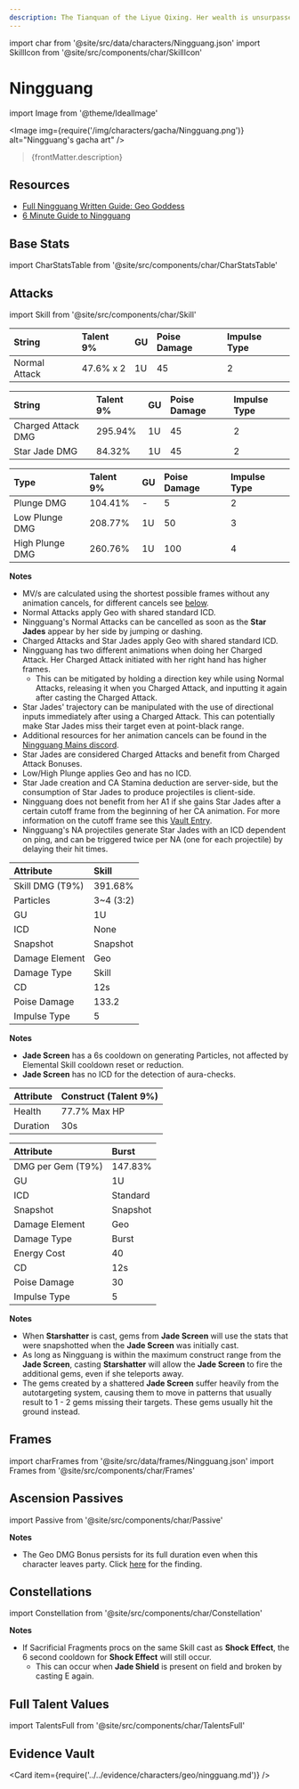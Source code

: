 ```yaml
---
description: The Tianquan of the Liyue Qixing. Her wealth is unsurpassed in all of Teyvat.
---
```


import char from '@site/src/data/characters/Ningguang.json'
import SkillIcon from '@site/src/components/char/SkillIcon'

# Ningguang

import Image from '@theme/IdealImage'

<Image img={require('/img/characters/gacha/Ningguang.png')} alt="Ningguang's gacha art" />
<blockquote>{frontMatter.description}</blockquote>

## Resources

* [Full Ningguang Written Guide: Geo Goddess](https://keqingmains.com/ningguang/)
* [6 Minute Guide to Ningguang](https://youtu.be/aecxJRSn2d4)

## Base Stats

import CharStatsTable from '@site/src/components/char/CharStatsTable'

<CharStatsTable char={char} />

## Attacks

import Skill from '@site/src/components/char/Skill'

<Tabs>
<TabItem value='na' label='Normal Attacks'>
<SkillIcon char={char} skill='na' />
<div class='talent-columns'>
<Skill char={char} skill='na' sectionFilter='Normal Attack' />

| String        | Talent 9% | GU  | Poise Damage | Impulse Type |
| :------------ | :-------- | :-- | :----------- | :----------- |
| Normal Attack | 47.6% x 2 | 1U  | 45           | 2            |

</div>
<div class='talent-columns'>
<Skill char={char} skill='na' sectionFilter='Charged Attack' />

| String             | Talent 9% | GU  | Poise Damage | Impulse Type |
| :----------------- | :-------- | :-- | :----------- | :----------- |
| Charged Attack DMG | 295.94%   | 1U  | 45           | 2            |
| Star Jade DMG      | 84.32%    | 1U  | 45           | 2            |

</div>
<div class='talent-columns'>
<Skill char={char} skill='na' sectionFilter='Plunging Attack' />

| Type            | Talent 9% | GU  | Poise Damage | Impulse Type |
| :-------------- | :-------- | :-- | :----------- | :----------- |
| Plunge DMG      | 104.41%   | -   | 5            | 2            |
| Low Plunge DMG  | 208.77%   | 1U  | 50           | 3            |
| High Plunge DMG | 260.76%   | 1U  | 100          | 4            |

</div>

**Notes**

* MV/s are calculated using the shortest possible frames without any animation cancels, for different cancels see [below](#frames).
* Normal Attacks apply Geo with shared standard ICD.
* Ningguang's Normal Attacks can be cancelled as soon as the **Star Jades** appear by her side by jumping or dashing.
* Charged Attacks and Star Jades apply Geo with shared standard ICD.
* Ningguang has two different animations when doing her Charged Attack. Her Charged Attack initiated with her right hand has higher frames.
  * This can be mitigated by holding a direction key while using Normal Attacks, releasing it when you Charged Attack, and inputting it again after casting the Charged Attack.
* Star Jades' trajectory can be manipulated with the use of directional inputs immediately after using a Charged Attack. This can potentially make Star Jades miss their target even at point-black range.
* Additional resources for her animation cancels can be found in the [Ningguang Mains discord](https://discord.gg/ENcBMd86nD).
* Star Jades are considered Charged Attacks and benefit from Charged Attack Bonuses.
* Low/High Plunge applies Geo and has no ICD.
* Star Jade creation and CA Stamina deduction are server-side, but the consumption of Star Jades to produce projectiles is client-side.
* Ningguang does not benefit from her A1 if she gains Star Jades after a certain cutoff frame from the beginning of her CA animation. For more information on the cutoff frame see this [Vault Entry](../../evidence/characters/geo/ningguang.md#star-jade-creation-and-consumption).
* Ningguang's NA projectiles generate Star Jades with an ICD dependent on ping, and can be triggered twice per NA (one for each projectile) by delaying their hit times.

</TabItem>

<TabItem value='e' label='Skill'>
<SkillIcon char={char} skill='e' />
<div class='talent-columns'>
<Skill char={char} skill='e' />

| Attribute         | Skill       |
| :---------------- | :---------- |
| Skill DMG \(T9%\) | 391.68%     |
| Particles         | 3~4 \(3:2\) |
| GU                | 1U          |
| ICD               | None        |
| Snapshot          | Snapshot    |
| Damage Element    | Geo         |
| Damage Type       | Skill       |
| CD                | 12s         |
| Poise Damage      | 133.2       |
| Impulse Type      | 5           |

</div>

**Notes**

* **Jade Screen** has a 6s cooldown on generating Particles, not affected by Elemental Skill cooldown reset or reduction.
* **Jade Screen** has no ICD for the detection of aura-checks.

| Attribute | Construct (Talent 9%) |
| :-------- | :-------------------- |
| Health    | 77.7% Max HP          |
| Duration  | 30s                   |

</TabItem>

<TabItem value='q' label='Burst'>
<SkillIcon char={char} skill='q' />
<div class='talent-columns'>
<Skill char={char} skill='q'/>

| Attribute           | Burst    |
| :------------------ | :------- |
| DMG per Gem \(T9%\) | 147.83%  |
| GU                  | 1U       |
| ICD                 | Standard |
| Snapshot            | Snapshot |
| Damage Element      | Geo      |
| Damage Type         | Burst    |
| Energy Cost         | 40       |
| CD                  | 12s      |
| Poise Damage        | 30       |
| Impulse Type        | 5        |

</div>

**Notes**

* When **Starshatter** is cast, gems from **Jade Screen** will use the stats that were snapshotted when the **Jade Screen** was initially cast.
* As long as Ningguang is within the maximum construct range from the **Jade Screen**, casting **Starshatter** will allow the **Jade Screen** to fire the additional gems, even if she teleports away.
* The gems created by a shattered **Jade Screen** suffer heavily from the autotargeting system, causing them to move in patterns that usually result to 1 - 2 gems missing their targets. These gems usually hit the ground instead.

</TabItem>
</Tabs>

## Frames

import charFrames from '@site/src/data/frames/Ningguang.json'
import Frames from '@site/src/components/char/Frames'

<Frames data={charFrames} />

## Ascension Passives

import Passive from '@site/src/components/char/Passive'

<Tabs>
<TabItem value='passive' label='Passive'>
<Passive char={char} passive={2} />
</TabItem>

<TabItem value='a1' label='Ascension 1'>
<Passive char={char} passive={0} />
</TabItem>

<TabItem value="a4" label="Ascension 4">
<Passive char={char} passive={1} />
 
**Notes**
 
* The Geo DMG Bonus persists for its full duration even when this character leaves party. Click [here](../../evidence/combat-mechanics/party-mechanics.md#debuffsteam-buffs-with-duration-persist-after-applier-leaves-party) for the finding.

</TabItem>
</Tabs>

## Constellations

import Constellation from '@site/src/components/char/Constellation'

<Tabs>
<TabItem value='c1' label='C1'>
<Constellation char={char} constellation={1} />
</TabItem>

<TabItem value='c2' label='C2'>
<Constellation char={char} constellation={2} />

**Notes**

* If Sacrificial Fragments procs on the same Skill cast as **Shock Effect**, the 6 second cooldown for **Shock Effect** will still occur.
  * This can occur when **Jade Shield** is present on field and broken by casting E again.

</TabItem>

<TabItem value='c3' label='C3'>
<Constellation char={char} constellation={3} />
</TabItem>

<TabItem value='c4' label='C4'>
<Constellation char={char} constellation={4} />
</TabItem>

<TabItem value='c5' label='C5'>
<Constellation char={char} constellation={5} />
</TabItem>

<TabItem value='c6' label='C6'>
<Constellation char={char} constellation={6} />
</TabItem>
</Tabs>

## Full Talent Values

import TalentsFull from '@site/src/components/char/TalentsFull'

<TalentsFull char={char}/>

## Evidence Vault

<Card item={require('../../evidence/characters/geo/ningguang.md')} />
